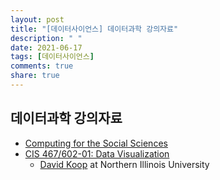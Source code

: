 ```yaml
---
layout: post
title: "[데이터사이언스] 데이터과학 강의자료"
description: " "
date: 2021-06-17
tags: [데이터사이언스]
comments: true
share: true
---
```


## 데이터과학 강의자료

* [Computing for the Social Sciences](https://cfss.uchicago.edu/notes/intro-to-course/)
* [CIS 467/602-01: Data Visualization](http://www.cis.umassd.edu/~dkoop/cis467-2015sp/lectures/lecture22.pdf)
  * [David Koop](http://faculty.cs.niu.edu/~dakoop/#courses) at Northern Illinois University

